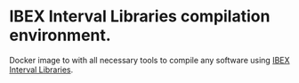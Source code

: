 IBEX Interval Libraries compilation environment.
================================================

Docker image to with all necessary tools to compile any software using [IBEX Interval Libraries](https://github.com/ibex-team/ibex-lib).